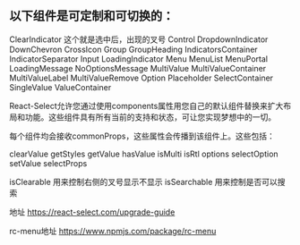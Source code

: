 ## 以下组件是可定制和可切换的：

ClearIndicator  这个就是选中后，出现的叉号
Control
DropdownIndicator
DownChevron
CrossIcon
Group
GroupHeading
IndicatorsContainer
IndicatorSeparator
Input
LoadingIndicator
Menu
MenuList
MenuPortal
LoadingMessage
NoOptionsMessage
MultiValue
MultiValueContainer
MultiValueLabel
MultiValueRemove
Option
Placeholder
SelectContainer
SingleValue
ValueContainer


React-Select允许您通过使用components属性用您自己的默认组件替换来扩大布局和功能。这些组件具有所有当前的支持和状态，可让您实现梦想中的一切。

每个组件均会接收commonProps，这些属性会传播到该组件上。这些包括：

clearValue
getStyles
getValue
hasValue
isMulti
isRtl
options
selectOption
setValue
selectProps



isClearable 用来控制右侧的叉号显示不显示
isSearchable  用来控制是否可以搜索


地址
https://react-select.com/upgrade-guide


rc-menu地址
https://www.npmjs.com/package/rc-menu